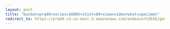 ```yaml
---
layout: post
title: "bucket=prq49+series=16005+stint=89+view=video+what=specimen"
redirect_to: https://prq49.s3.us-east-2.amazonaws.com/endeavor%3D16/genomes/stage%3D0%2Bwhat%3Dgenerated/stint%3D89/series%3D16005/a%3Dgenome%2Bcriteria%3Dabundance%2Bmorph%3Dwildtype%2Bproc%3D0%2Bseries%3D16005%2Bstint%3D89%2Bthread%3D0%2Bvariation%3Dmaster%2Bext%3D.json.gz
---
```

